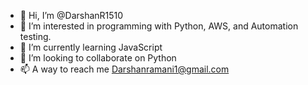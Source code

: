 - 👋 Hi, I’m @DarshanR1510
- 👀 I’m interested in programming with Python, AWS, and Automation testing.
- 🌱 I’m currently learning JavaScript
- 💞️ I’m looking to collaborate on Python
- 📫 A way to reach me
Darshanramani1@gmail.com

<!---
DarshanR1510/DarshanR1510 is a ✨ special ✨ repository because its `README.md` (this file) appears on your GitHub profile.
You can click the Preview link to take a look at your changes.
--->
